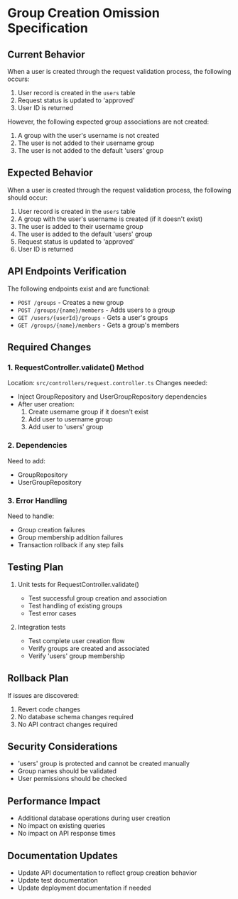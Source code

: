 # Group Creation Omission Specification

## Current Behavior
When a user is created through the request validation process, the following occurs:
1. User record is created in the `users` table
2. Request status is updated to 'approved'
3. User ID is returned

However, the following expected group associations are not created:
1. A group with the user's username is not created
2. The user is not added to their username group
3. The user is not added to the default 'users' group

## Expected Behavior
When a user is created through the request validation process, the following should occur:
1. User record is created in the `users` table
2. A group with the user's username is created (if it doesn't exist)
3. The user is added to their username group
4. The user is added to the default 'users' group
5. Request status is updated to 'approved'
6. User ID is returned

## API Endpoints Verification
The following endpoints exist and are functional:
- `POST /groups` - Creates a new group
- `POST /groups/{name}/members` - Adds users to a group
- `GET /users/{userId}/groups` - Gets a user's groups
- `GET /groups/{name}/members` - Gets a group's members

## Required Changes

### 1. RequestController.validate() Method
Location: `src/controllers/request.controller.ts`
Changes needed:
- Inject GroupRepository and UserGroupRepository dependencies
- After user creation:
  1. Create username group if it doesn't exist
  2. Add user to username group
  3. Add user to 'users' group

### 2. Dependencies
Need to add:
- GroupRepository
- UserGroupRepository

### 3. Error Handling
Need to handle:
- Group creation failures
- Group membership addition failures
- Transaction rollback if any step fails

## Testing Plan
1. Unit tests for RequestController.validate()
   - Test successful group creation and association
   - Test handling of existing groups
   - Test error cases

2. Integration tests
   - Test complete user creation flow
   - Verify groups are created and associated
   - Verify 'users' group membership

## Rollback Plan
If issues are discovered:
1. Revert code changes
2. No database schema changes required
3. No API contract changes required

## Security Considerations
- 'users' group is protected and cannot be created manually
- Group names should be validated
- User permissions should be checked

## Performance Impact
- Additional database operations during user creation
- No impact on existing queries
- No impact on API response times

## Documentation Updates
- Update API documentation to reflect group creation behavior
- Update test documentation
- Update deployment documentation if needed 